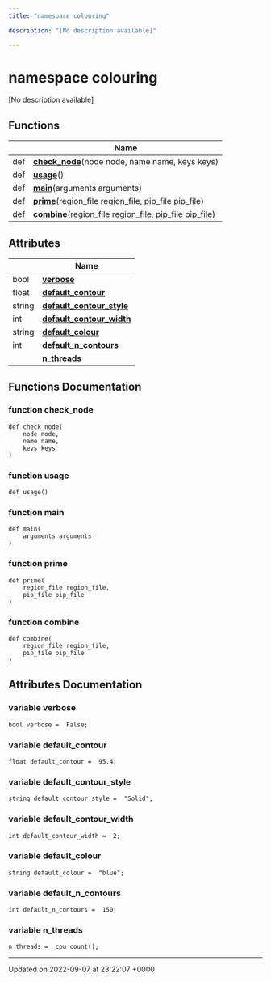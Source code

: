 ```yaml
---
title: "namespace colouring"

description: "[No description available]"

---
```


# namespace colouring

[No description available]

## Functions

|                | Name           |
| -------------- | -------------- |
| def | **[check_node](/documentation/code/namespaces/namespacecolouring/#function-check-node)**(node node, name name, keys keys) |
| def | **[usage](/documentation/code/namespaces/namespacecolouring/#function-usage)**() |
| def | **[main](/documentation/code/namespaces/namespacecolouring/#function-main)**(arguments arguments) |
| def | **[prime](/documentation/code/namespaces/namespacecolouring/#function-prime)**(region_file region_file, pip_file pip_file) |
| def | **[combine](/documentation/code/namespaces/namespacecolouring/#function-combine)**(region_file region_file, pip_file pip_file) |

## Attributes

|                | Name           |
| -------------- | -------------- |
| bool | **[verbose](/documentation/code/namespaces/namespacecolouring/#variable-verbose)**  |
| float | **[default_contour](/documentation/code/namespaces/namespacecolouring/#variable-default-contour)**  |
| string | **[default_contour_style](/documentation/code/namespaces/namespacecolouring/#variable-default-contour-style)**  |
| int | **[default_contour_width](/documentation/code/namespaces/namespacecolouring/#variable-default-contour-width)**  |
| string | **[default_colour](/documentation/code/namespaces/namespacecolouring/#variable-default-colour)**  |
| int | **[default_n_contours](/documentation/code/namespaces/namespacecolouring/#variable-default-n-contours)**  |
| | **[n_threads](/documentation/code/namespaces/namespacecolouring/#variable-n-threads)**  |


## Functions Documentation

### function check_node

```
def check_node(
    node node,
    name name,
    keys keys
)
```


### function usage

```
def usage()
```


### function main

```
def main(
    arguments arguments
)
```


### function prime

```
def prime(
    region_file region_file,
    pip_file pip_file
)
```


### function combine

```
def combine(
    region_file region_file,
    pip_file pip_file
)
```



## Attributes Documentation

### variable verbose

```
bool verbose =  False;
```


### variable default_contour

```
float default_contour =  95.4;
```


### variable default_contour_style

```
string default_contour_style =  "Solid";
```


### variable default_contour_width

```
int default_contour_width =  2;
```


### variable default_colour

```
string default_colour =  "blue";
```


### variable default_n_contours

```
int default_n_contours =  150;
```


### variable n_threads

```
n_threads =  cpu_count();
```





-------------------------------

Updated on 2022-09-07 at 23:22:07 +0000